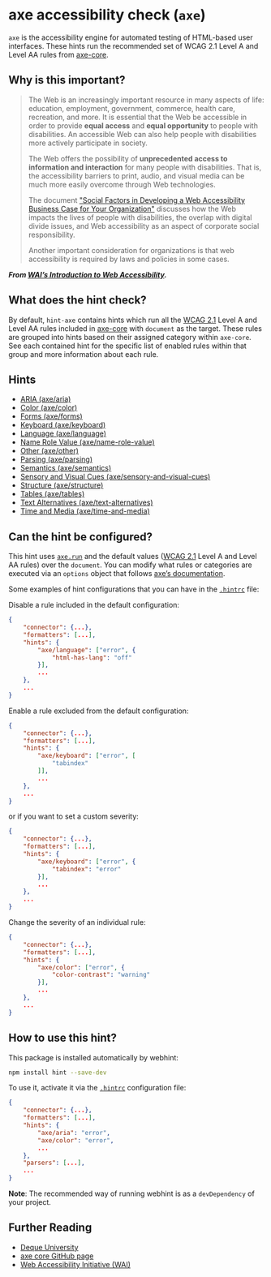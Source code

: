 # axe accessibility check (`axe`)

`axe` is the accessibility engine for automated testing of HTML-based
user interfaces. These hints run the recommended set of WCAG 2.1
Level A and Level AA rules from [axe-core][axe core].

## Why is this important?

> The Web is an increasingly important resource in many aspects
of life: education, employment, government, commerce, health care,
recreation, and more. It is essential that the Web be accessible
in order to provide **equal access** and **equal opportunity** to
people with disabilities. An accessible Web can also help people
with disabilities more actively participate in society.
>
> The Web offers the possibility of **unprecedented access to
information and interaction** for many people with disabilities.
That is, the accessibility barriers to print, audio, and visual
media can be much more easily overcome through Web technologies.
>
> The document ["Social Factors in Developing a Web Accessibility
Business Case for Your Organization"][wai soc] discusses how the
Web impacts the lives of people with disabilities, the overlap with
digital divide issues, and Web accessibility as an aspect of corporate
social responsibility.
>
> Another important consideration for organizations is that web
accessibility is required by laws and policies in some cases.

***From [WAI’s Introduction to Web Accessibility][wai].***

## What does the hint check?

By default, `hint-axe` contains hints which run all the
[WCAG 2.1][wcag 2.1] Level A and Level AA rules included in
[axe-core][axe core] with `document` as the target. These rules are
grouped into hints based on their assigned category within `axe-core`.
See each contained hint for the specific list of enabled rules within
that group and more information about each rule.

## Hints

<!-- start hints -->
* [ARIA (axe/aria)][axe/aria]
* [Color (axe/color)][axe/color]
* [Forms (axe/forms)][axe/forms]
* [Keyboard (axe/keyboard)][axe/keyboard]
* [Language (axe/language)][axe/language]
* [Name Role Value (axe/name-role-value)][axe/name-role-value]
* [Other (axe/other)][axe/other]
* [Parsing (axe/parsing)][axe/parsing]
* [Semantics (axe/semantics)][axe/semantics]
* [Sensory and Visual Cues (axe/sensory-and-visual-cues)][axe/sensory-and-visual-cues]
* [Structure (axe/structure)][axe/structure]
* [Tables (axe/tables)][axe/tables]
* [Text Alternatives (axe/text-alternatives)][axe/text-alternatives]
* [Time and Media (axe/time-and-media)][axe/time-and-media]
<!-- end hints -->

## Can the hint be configured?

This hint uses [`axe.run`][axe.run] and the default values ([WCAG
2.1][wcag 2.1] Level A and Level AA rules) over the `document`.
You can modify what rules or categories are executed via an `options`
object that follows [axe’s documentation][axe docs].

Some examples of hint configurations that you can have in the
[`.hintrc`][hintrc] file:

Disable a rule included in the default configuration:

```json
{
    "connector": {...},
    "formatters": [...],
    "hints": {
        "axe/language": ["error", {
            "html-has-lang": "off"
        }],
        ...
    },
    ...
}
```

Enable a rule excluded from the default configuration:

```json
{
    "connector": {...},
    "formatters": [...],
    "hints": {
        "axe/keyboard": ["error", [
            "tabindex"
        ]],
        ...
    },
    ...
}
```

or if you want to set a custom severity:

```json
{
    "connector": {...},
    "formatters": [...],
    "hints": {
        "axe/keyboard": ["error", {
            "tabindex": "error"
        }],
        ...
    },
    ...
}
```

Change the severity of an individual rule:

```json
{
    "connector": {...},
    "formatters": [...],
    "hints": {
        "axe/color": ["error", {
            "color-contrast": "warning"
        }],
        ...
    },
    ...
}
```

## How to use this hint?

This package is installed automatically by webhint:

```bash
npm install hint --save-dev
```

To use it, activate it via the [`.hintrc`][hintrc] configuration file:

```json
{
    "connector": {...},
    "formatters": [...],
    "hints": {
        "axe/aria": "error",
        "axe/color": "error",
        ...
    },
    "parsers": [...],
    ...
}
```

**Note**: The recommended way of running webhint is as a `devDependency` of
your project.

## Further Reading

* [Deque University](https://dequeuniversity.com/)
* [axe core GitHub page][axe core]
* [Web Accessibility Initiative (WAI)](https://www.w3.org/WAI/)

<!-- Link labels: -->

[axe core]: https://github.com/dequelabs/axe-core/
[axe docs]: https://github.com/dequelabs/axe-core/blob/develop/doc/API.md#options-parameter
[axe rules]: https://github.com/dequelabs/axe-core/blob/develop/doc/rule-descriptions.md
[axe.run]: https://github.com/dequelabs/axe-core/blob/develop/doc/API.md#api-name-axerun
[hintrc]: https://webhint.io/docs/user-guide/configuring-webhint/summary/
[wai soc]: https://www.w3.org/WAI/bcase/soc
[wai]: https://www.w3.org/WAI/intro/accessibility.php
[wcag 2.1]: https://www.w3.org/TR/WCAG21/
<!-- start hint links -->
[axe/aria]: https://webhint.io/docs/user-guide/hints/hint-axe/aria/
[axe/color]: https://webhint.io/docs/user-guide/hints/hint-axe/color/
[axe/forms]: https://webhint.io/docs/user-guide/hints/hint-axe/forms/
[axe/keyboard]: https://webhint.io/docs/user-guide/hints/hint-axe/keyboard/
[axe/language]: https://webhint.io/docs/user-guide/hints/hint-axe/language/
[axe/name-role-value]: https://webhint.io/docs/user-guide/hints/hint-axe/name-role-value/
[axe/other]: https://webhint.io/docs/user-guide/hints/hint-axe/other/
[axe/parsing]: https://webhint.io/docs/user-guide/hints/hint-axe/parsing/
[axe/semantics]: https://webhint.io/docs/user-guide/hints/hint-axe/semantics/
[axe/sensory-and-visual-cues]: https://webhint.io/docs/user-guide/hints/hint-axe/sensory-and-visual-cues/
[axe/structure]: https://webhint.io/docs/user-guide/hints/hint-axe/structure/
[axe/tables]: https://webhint.io/docs/user-guide/hints/hint-axe/tables/
[axe/text-alternatives]: https://webhint.io/docs/user-guide/hints/hint-axe/text-alternatives/
[axe/time-and-media]: https://webhint.io/docs/user-guide/hints/hint-axe/time-and-media/
<!-- end hint links -->
